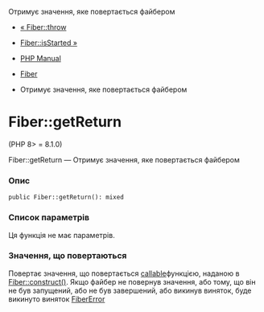 Отримує значення, яке повертається файбером

-   [« Fiber::throw](fiber.throw.md)
    
-   [Fiber::isStarted »](fiber.isstarted.md)
    
-   [PHP Manual](index.md)
    
-   [Fiber](class.fiber.md)
    
-   Отримує значення, яке повертається файбером
    

# Fiber::getReturn

(PHP 8> = 8.1.0)

Fiber::getReturn — Отримує значення, яке повертається файбером

### Опис

```methodsynopsis
public Fiber::getReturn(): mixed
```

### Список параметрів

Ця функція не має параметрів.

### Значення, що повертаються

Повертає значення, що повертається [callable](language.types.callable.md)функцією, наданою в [Fiber::construct()](fiber.construct.md). Якщо файбер не повернув значення, або тому, що він не був запущений, або не був завершений, або викинув виняток, буде викинуто виняток [FiberError](class.fibererror.md)